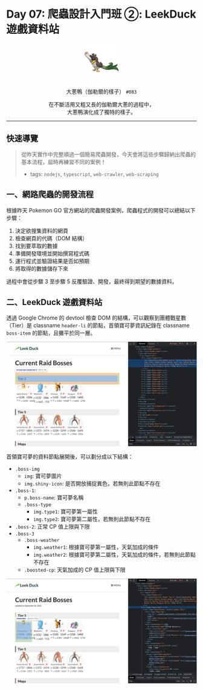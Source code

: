# Day 07: 爬蟲設計入門班 ②: LeekDuck 遊戲資料站

<p align="center">
    <img src="./cover.png" width="100" />
</p>

<p align="center">
    大蔥鴨（伽勒爾的樣子） <code>#083</code>
</p>

<p align="center">
    在不斷活用又粗又長的伽勒爾大蔥的過程中，<br>大蔥鴨演化成了獨特的樣子。
</p>

---

## 快速導覽

> 從昨天實作中完整順過一個簡易爬蟲開發，今天會將這些步驟歸納出爬蟲的基本流程，屆時再練習不同的案例！
> * tags: `nodejs`, `typescript`, `web-crawler`, `web-scraping`

## 一、網路爬蟲的開發流程

根據昨天 Pokemon GO 官方網站的爬蟲開發案例，爬蟲程式的開發可以總結以下步驟：
1. 決定欲搜集資料的網頁
2. 檢查網頁的代碼（DOM 結構）
3. 找到要萃取的數據
4. 準備開發環境並開始撰寫程式碼
5. 運行程式並驗證結果是否如預期
6. 將取得的數據儲存下來

過程中會從步驟 3 至步驟 5 反覆驗證、開發，最終得到期望的數據資料。

## 二、LeekDuck 遊戲資料站

透過 Google Chrome 的 devtool 檢查 DOM 的結構，可以觀察到團體戰星數（Tier）是 classname `header-li` 的節點，首領寶可夢資訊紀錄在 classname `boss-item` 的節點，且攤平於同一層。

![](/day%20%23007/leekduck-list.png)

首領寶可夢的資料節點展開後，可以劃分成以下結構：
* `.boss-img`
  * `img`: 寶可夢圖片
  * `img.shiny-icon`: 是否開放捕捉異色，若無則此節點不存在
* `.boss-1`: 
  * `p.boss-name`: 寶可夢名稱
  * `.boss-type`
    * `img.type1`: 寶可夢第一屬性
    * `img.type2`: 寶可夢第二屬性，若無則此節點不存在
* `.boss-2`: 正常 CP 值上限與下限
* `.boss-3`
  * `.boss-weather`
    * `img.weather1`: 根據寶可夢第一屬性，天氣加成的條件
    * `img.weather2`: 根據寶可夢第二屬性，天氣加成的條件，若無則此節點不存在
  * `.boosted-cp`: 天氣加成的 CP 值上限與下限

![](/day%20%23007/leekduck-pokemon-item.png)
